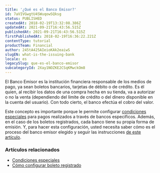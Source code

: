 ```yaml
---
title: '¿Qué es el Banco Emisor?'
id: 7aVIVGwgtU4SWuqowSQksg
status: PUBLISHED
createdAt: 2018-02-19T13:32:08.386Z
updatedAt: 2021-09-21T16:43:56.515Z
publishedAt: 2021-09-21T16:43:56.515Z
firstPublishedAt: 2018-02-19T16:36:22.221Z
contentType: tutorial
productTeam: Financial
author: 245tA425AIeioKAk2eaiwS
slugEN: what-is-the-issuing-bank
locale: es
legacySlug: que-es-el-banco-emisor
subcategoryId: 2Xay1NOZKE2CSqKMwckOm8
---
```


El Banco Emisor es la institución financiera responsable de los medios de pago, ya sean boletos bancarios, tarjetas de débito o de crédito. Es él quien, al recibir los datos de una compra hecha en su tienda, va a autorizar o no la venta (dependiendo del límite de crédito o del dinero disponible en la cuenta del usuario). Con todo cierto, el banco efectúa el cobro del valor.

Este concepto es importante porque le permite configurar [condiciones especiales](/es/tutorial/condiciones-especiales/) para pagos realizados a través de bancos específicos. Además, en el caso de los boletos registrados, cada banco tiene su propia forma de emisión. Y, para hacer esta configuración, usted necesita saber cómo es el proceso del banco emisor elegido y seguir las instrucciones [de este artículo](/es/faq/como-configurar-boleto-registrado).

### Artículos relacionados
- [Condiciones especiales](/es/tutorial/condiciones-especiales/)
- [Cómo configurar boleto registrado](/es/faq/como-configurar-boleto-registrado)
